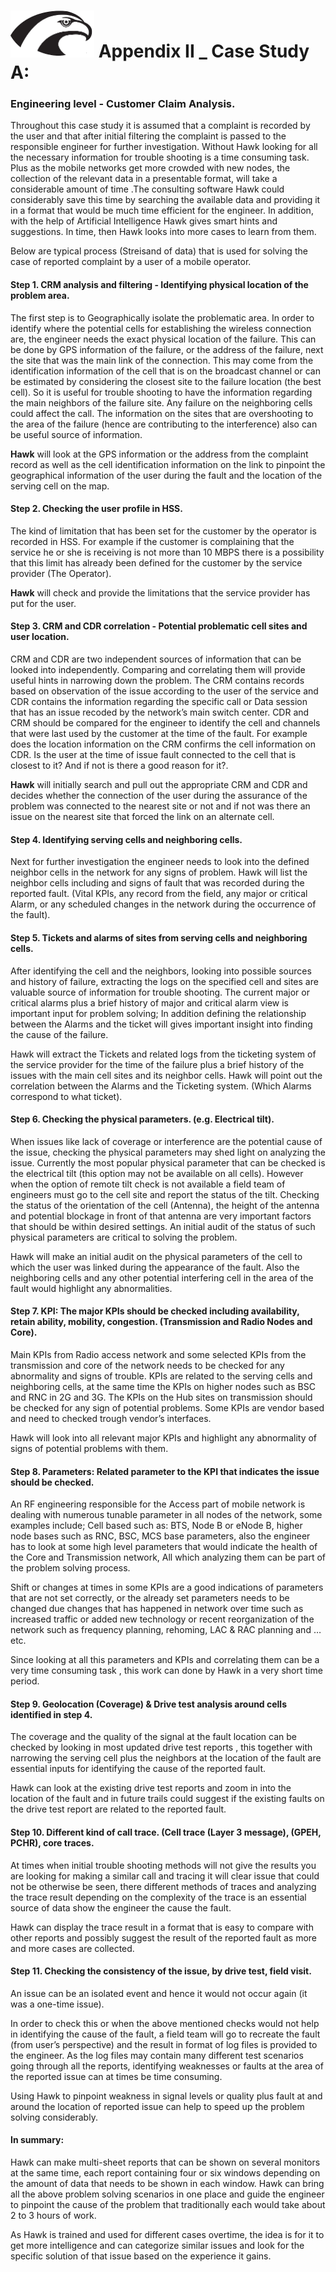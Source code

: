 
# <img src="../Hawk.png" width="134" height="75"> Appendix II _ Case Study A:

###  Engineering level - Customer Claim Analysis.

<p> Throughout this case study it is assumed that a complaint is recorded by the user and that after initial filtering the complaint is passed to the responsible engineer for further investigation. Without Hawk looking for all the necessary information for trouble shooting is a time consuming task. Plus as the mobile networks get more crowded with new nodes,  the collection of the relevant data in a presentable format, will take a considerable amount of time .The consulting software Hawk could considerably save this time by searching the available data and providing it in a format that would be much time efficient for the engineer. In addition, with the help of Artificial Intelligence Hawk gives smart hints and suggestions.  In time, then Hawk looks into more cases to learn from them.</p>
<p>Below are typical process (Streisand of data) that is used for solving the case of reported complaint by a user of a mobile operator.</p>

#### Step 1. CRM analysis and filtering - Identifying physical location of the problem area.

<p>The first step is to Geographically isolate the problematic area. In order to identify where the potential cells for establishing the wireless connection are, the engineer needs the exact physical location of the failure. This can be done by GPS information of the failure, or the address of the failure, next the site that was the main link of the connection. This may come from the identification information of the cell that is on the broadcast channel or can be estimated by considering the closest site to the failure location (the best cell). So it is useful for trouble shooting to have the information regarding the main neighbors of the failure site. Any failure on the neighboring cells could affect the call. The information on the sites that are overshooting to the area of the failure (hence are contributing to the interference) also can be useful source of information.</p>
<p><b>Hawk</b> will look at the GPS information or the address from the complaint record as well as the cell identification information on the link to pinpoint the geographical information of the user during the fault and the location of the serving cell on the map.</p>

#### Step 2. Checking the user profile in HSS. 

<p>The kind of limitation that has been set for the customer by the operator is recorded in HSS. For example if the customer is complaining that the service he or she is receiving is not more than 10 MBPS there is a possibility that this limit has already been defined for the customer by the service provider (The Operator).</p>  
<p><b>Hawk</b> will check and provide the limitations that the service provider has put for the user.</p>

#### Step 3. CRM and CDR correlation - Potential problematic cell sites and user location. 

<p>CRM and CDR are two independent sources of information that can be looked into independently. Comparing and correlating them will provide useful hints in narrowing down the problem. The CRM contains records based on observation of the issue according to the user of the service and CDR contains the information regarding the specific call or Data session that has an issue recoded by the network’s main switch center. CDR and CRM should be compared for the engineer to identify the cell and channels that were last used by the customer at the time of the fault. For example does the location information on the CRM confirms the cell information on CDR. Is the user at the time of issue fault connected to the cell that is closest to it? And if not is there a good reason for it?.</p>
<p><b>Hawk</b> will initially search and pull out the appropriate CRM and CDR and decides whether the connection of the user during the assurance of the problem was connected to the nearest site or not and if not was there an issue on the nearest site that forced the link on an alternate cell.</p>

#### Step 4. Identifying serving cells and neighboring cells.

<p>Next for further investigation the engineer needs to look into the defined neighbor cells in the network for any signs of problem. 
Hawk will list the neighbor cells including and signs of fault that was recorded during the reported fault. (Vital KPIs, any record from the field, any major or critical Alarm, or any scheduled changes in the network during the occurrence of the fault).</p>

#### Step 5. Tickets and alarms of sites from serving cells and neighboring cells.

<p>After identifying the cell and the neighbors, looking into possible sources and history of failure, extracting the logs on the specified cell and sites are valuable source of information for trouble shooting. The current major or critical alarms plus a brief history of major and critical alarm view is important input for problem solving; In addition defining the relationship between the Alarms and the ticket will gives important insight into finding the cause of the failure.</p>
Hawk will extract the Tickets and related logs from the ticketing system of the service provider for the time of the failure plus a brief history of the issues with the main cell sites and its neighbor cells. Hawk will point out the correlation between the Alarms and the Ticketing system. (Which Alarms correspond to what ticket).</p>

#### Step 6. Checking the physical parameters. (e.g.  Electrical tilt).

<p>When issues like lack of coverage or interference are the potential cause of the issue, checking the physical parameters may shed light on analyzing the issue. Currently the most popular physical parameter that can be checked is the electrical tilt (this option may not be available on all cells). However when the option of remote tilt check is not available a field team of engineers must go to the cell site and report the status of the tilt. Checking the status of the orientation of the cell (Antenna), the height of the antenna and potential blockage in front of that antenna are very important factors that should be within desired settings. An initial audit of the status of such physical parameters are critical to solving the problem.</p>
<p>Hawk will make an initial audit on the physical parameters of the cell to which the user was linked during the appearance of the fault. Also the neighboring cells and any other potential interfering cell in the area of the fault would highlight any abnormalities. </p>

#### Step 7. KPI: The major KPIs should be checked including availability, retain ability, mobility, congestion. (Transmission and Radio Nodes and Core).

<p>Main KPIs from Radio access network and some selected KPIs from the transmission and core of the network needs to be checked for any abnormality and signs of trouble. KPIs are related to the serving cells and neighboring cells, at the same time the KPIs on higher nodes such as BSC and RNC in 2G and 3G. The KPIs on the Hub sites on transmission should be checked for any sign of potential problems. Some KPIs are vendor based and need to checked trough vendor’s interfaces. </p>
<p>Hawk will look into all relevant major KPIs and highlight any abnormality of signs of potential problems with them.</p>

#### Step 8. Parameters: Related parameter to the KPI that indicates the issue should be checked.

<p>An RF engineering responsible for the Access part of mobile network is dealing with numerous tunable parameter in all nodes of the network, some examples include; Cell based such as: BTS, Node B or eNode B, higher node bases such as RNC, BSC, MCS base parameters, also the engineer has to look at some high level parameters that would indicate the health of the Core and Transmission network, All which analyzing them can be part of the problem solving process. </p>
<p>Shift or changes at times in some KPIs are a good indications of parameters that are not set correctly, or the already set parameters needs to be changed due changes that has happened in network over time such as increased traffic or added new technology or recent reorganization of the network such as frequency planning, rehoming, LAC & RAC planning and …etc. </p>
<p>Since looking at all this parameters and KPIs and correlating them can be a very time consuming task , this work can done by Hawk in a very short time period.</p>

#### Step 9. Geolocation (Coverage) & Drive test analysis around cells identified in step 4.

<p>The coverage and the quality of the signal at the fault location can be checked by looking in most updated drive test reports , this together with narrowing the serving cell plus the neighbors at the location of the fault are essential inputs for identifying the cause of the reported fault.</p>
<p>Hawk can look at the existing drive test reports and zoom in into the location of the fault and in future trails could suggest if the existing faults on the drive test report are related to the reported fault.</p>

#### Step 10. Different kind of call trace. (Cell trace (Layer 3 message), (GPEH, PCHR), core traces.

<p>At times when initial trouble shooting methods will not give the results you are looking for making a similar call and tracing it will clear issue that could not be otherwise be seen, there different methods of traces and analyzing the trace result depending on the complexity of the trace is an essential source of data show the engineer the cause the fault. </p>
<p>Hawk can display the trace result in a format that is easy to compare with other reports and possibly suggest the result of the reported fault as more and more cases are collected.</p>

#### Step 11. Checking the consistency of the issue, by drive test, field visit.

<p>An issue can be an isolated event and hence it would not occur again (it was a one-time issue).</p>
<p>In order to check this or when the above mentioned checks would not help in identifying the cause of the fault, a field team will go to recreate the fault (from user’s perspective) and the result in format of log files is provided to the engineer. As the log files may contain many different test scenarios going through all the reports, identifying weaknesses or faults at the area of the reported issue can at times be time consuming.</p>

<p>Using Hawk to pinpoint weakness in signal levels or quality plus fault at and around the location of reported issue can help to speed up the problem solving considerably.</p>
 
#### In summary:

<p>Hawk can make multi-sheet reports that can be shown on several monitors at the same time, each report containing four or six windows depending on the amount of data that needs to be shown in each window. Hawk can bring all the above problem solving scenarios in one place and guide the engineer to pinpoint the cause of the problem that traditionally each would take about 2 to 3 hours of work.</p>

<p>As Hawk is trained and used for different cases overtime, the idea is for it to get more intelligence and can categorize similar issues and look for the specific solution of that issue based on the experience it gains.</p>

